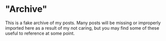 # "Archive"

This is a fake archive of my posts. Many posts will be missing or improperly imported here as a result of my not caring, but you may find some of these useful to reference at some point.
